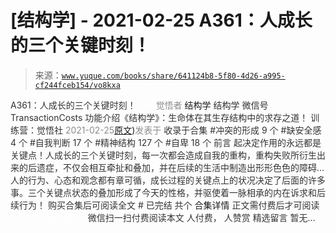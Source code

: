 # [结构学] - 2021-02-25 A361：人成长的三个关键时刻！

> 来源：[`www.yuque.com/books/share/641124b8-5f80-4d26-a995-cf244fceb154/vo8kxa`](https://www.yuque.com/books/share/641124b8-5f80-4d26-a995-cf244fceb154/vo8kxa)

<ne-p id="520f42f3293818f927861ebbd5b15da4_p_0" data-lake-id="520f42f3293818f927861ebbd5b15da4_p_0"><ne-text id="ub869a620" style="color: rgb(51, 51, 51);">A361：人成长的三个关键时刻！</ne-text></ne-p> <ne-p id="318789ff3f9b9a14875f93689d7730b1" data-lake-id="318789ff3f9b9a14875f93689d7730b1"><ne-text id="u7c70d248" ne-fontsize="12" style="color: rgb(255, 255, 255);">原创</ne-text><ne-text id="udbcac4cd" style="color: rgb(140, 140, 140);">觉悟者</ne-text> <ne-text id="ub051a012" ne-fontsize="14">结构学</ne-text></ne-p> <ne-p id="dbdb1ee4fea51c56e39e4adf4270f856" data-lake-id="dbdb1ee4fea51c56e39e4adf4270f856"><ne-text id="u9ace389b" ne-fontsize="14" ne-bold="true" style="color: rgb(51, 51, 51);">结构学</ne-text></ne-p> <ne-p id="73ac8a840047ed650b1566a263b27a41" data-lake-id="73ac8a840047ed650b1566a263b27a41"><ne-text id="ubc396722" ne-fontsize="14" style="color: rgb(51, 51, 51);">微信号</ne-text><ne-text id="u050d3d20" ne-fontsize="14" style="color: rgb(51, 51, 51);">TransactionCosts</ne-text></ne-p> <ne-p id="d094011f5eacaaee7f163f6e76ec347d" data-lake-id="d094011f5eacaaee7f163f6e76ec347d"><ne-text id="uf5d7c575" ne-fontsize="14" style="color: rgb(51, 51, 51);">功能介绍</ne-text><ne-text id="uf49c3c35" ne-fontsize="14" style="color: rgb(51, 51, 51);">《结构学》：生命体在其生存结构中的求存之道！ 训练营：觉悟社</ne-text></ne-p> <ne-p id="54ee1c67db6fbd0ecd21a017c0d5a8f3" data-lake-id="54ee1c67db6fbd0ecd21a017c0d5a8f3"><ne-text id="u8407a55e" style="color: rgb(140, 140, 140);">2021-02-25</ne-text>[<ne-text id="u31335a57" ne-fontsize="14">原文</ne-text>](https://mp.weixin.qq.com/s?__biz=MzIzMDYwOTM0Mg==&mid=2247485321&idx=1&sn=54e54e0b0cf78b3b58fb0bf17a1530fd&chksm=e8b19f58dfc6164e8e99c69f0cd7e900c07daf2313aae9d72766ec6ab6c109bdbecac613508a#rd))<ne-text id="u8760ddc2" ne-fontsize="14" style="color: rgb(140, 140, 140);">发表于</ne-text></ne-p> <ne-p id="50578256b9f1b3ee593ed79896501ffb" data-lake-id="50578256b9f1b3ee593ed79896501ffb"><ne-text id="u947d4ee7" style="color: rgb(51, 51, 51);">收录于合集</ne-text></ne-p> <ne-p id="e273c8948c0869ae491790e449e15d40" data-lake-id="e273c8948c0869ae491790e449e15d40"><ne-text id="u05bebde4" style="color: rgb(51, 51, 51);">#冲突的形成 9 个</ne-text></ne-p> <ne-p id="5c873799ecef5c8717cfdb8aedbdbcf5" data-lake-id="5c873799ecef5c8717cfdb8aedbdbcf5"><ne-text id="u8f682cd7" style="color: rgb(51, 51, 51);">#缺安全感 4 个</ne-text></ne-p> <ne-p id="5a191c23ee2e69273a7d262acf8a7df3" data-lake-id="5a191c23ee2e69273a7d262acf8a7df3"><ne-text id="u3d805838" style="color: rgb(51, 51, 51);">#自我判断 17 个</ne-text></ne-p> <ne-p id="c6c04a783f5c68c06a2abd1d62c0e6a6" data-lake-id="c6c04a783f5c68c06a2abd1d62c0e6a6"><ne-text id="u827b1244" style="color: rgb(51, 51, 51);">#精神结构 127 个</ne-text></ne-p> <ne-p id="82d3c78683df3feabbbf5c03e23d3938" data-lake-id="82d3c78683df3feabbbf5c03e23d3938"><ne-text id="u6d218612" style="color: rgb(51, 51, 51);">#自卑 18 个</ne-text></ne-p> <ne-p id="5d767d0190388bfefa26e4e85ed861c6" data-lake-id="5d767d0190388bfefa26e4e85ed861c6"><ne-text id="ud89bbc6e" style="color: rgb(51, 51, 51);">前言</ne-text></ne-p> <ne-p id="b29306a56c1502f85fa03a8145c5fbca" data-lake-id="b29306a56c1502f85fa03a8145c5fbca"><ne-text id="u4d16897d" style="color: rgb(51, 51, 51);">起决定作用的永远都是关键点！人成长的三个关键时刻，每一次都会造成自我的重构，重构失败所衍生出来的后遗症，不仅会相互牵扯和叠加，并在后续的生活中制造出形形色色的障碍…</ne-text></ne-p> <ne-p id="6a086104c2c8016d363a6345dce95066" data-lake-id="6a086104c2c8016d363a6345dce95066"><ne-text id="ueed0fcc3" style="color: rgb(51, 51, 51);">人的行为、心态和观念都有章可循，成长过程的关键点上的状况决定了后面的许多事。三个关键点状态的叠加形成了今天的性格，并驱使着一脉相承的内在诉求和后续行为！</ne-text></ne-p> <ne-p id="54b15c574b910157690598b0d130275d" data-lake-id="54b15c574b910157690598b0d130275d" ne-alignment="center"><ne-text id="u305469e1" style="color: rgb(51, 51, 51);">购买合集后可阅读全文</ne-text></ne-p> <ne-p id="00bfcc5e1c22a503975c537896e3c06b" data-lake-id="00bfcc5e1c22a503975c537896e3c06b" ne-alignment="center"><ne-text id="u09ca593a" style="color: rgb(51, 51, 51);">#</ne-text></ne-p> <ne-p id="9e93628a1e02bc6a209c2db1883d8d47" data-lake-id="9e93628a1e02bc6a209c2db1883d8d47" ne-alignment="center"><ne-text id="u4e2e8005" style="color: rgb(51, 51, 51);">已完结 共个</ne-text></ne-p> <ne-p id="5842da97a29d3ff5b9e7a9787d08076d" data-lake-id="5842da97a29d3ff5b9e7a9787d08076d" ne-alignment="center"><ne-text id="ua1892bcd" ne-fontsize="16">合集详情</ne-text></ne-p> <ne-p id="f19eca720a469c4bcc2ae1964bb48863" data-lake-id="f19eca720a469c4bcc2ae1964bb48863" ne-alignment="center"><ne-text id="u1dc7aa98" style="color: rgb(51, 51, 51);">正文需付费后才可阅读</ne-text></ne-p> <ne-p id="a7b612855a3b40113deeddf79c7ac1d5" data-lake-id="a7b612855a3b40113deeddf79c7ac1d5" ne-alignment="center"><ne-text id="u5ac37314" style="color: rgb(255, 255, 255);">加载中</ne-text></ne-p> <ne-p id="5dc4accefbd7d9183894d760b76f1691" data-lake-id="5dc4accefbd7d9183894d760b76f1691" ne-alignment="center"><ne-text id="u8389f98f" style="color: rgb(255, 255, 255);"> 微信豆购买</ne-text></ne-p> <ne-p id="7fe74b9a29d590d967aa72c290089e5a" data-lake-id="7fe74b9a29d590d967aa72c290089e5a" ne-alignment="center"><ne-text id="u8f26e548" style="color: rgb(51, 51, 51);">微信扫一扫付费阅读本文</ne-text></ne-p> <ne-p id="099700aee673afbac8c29a43688b7131" data-lake-id="099700aee673afbac8c29a43688b7131" ne-alignment="center"><ne-text id="u36353b84" ne-fontsize="13" style="color: rgb(51, 51, 51);">人付费， 人赞赏</ne-text></ne-p> <ne-h3 id="HOnYB" data-lake-id="HOnYB"><ne-heading-ext><ne-heading-anchor></ne-heading-anchor><ne-heading-fold></ne-heading-fold></ne-heading-ext><ne-heading-content><ne-text id="u3274a09d" ne-fontsize="16" style="color: rgb(51, 51, 51);">精选留言</ne-text></ne-heading-content></ne-h3> <ne-p id="59459d8ee354eefa10d8d4db7765e9b6" data-lake-id="59459d8ee354eefa10d8d4db7765e9b6"><ne-text id="u3699bb04" style="color: rgb(51, 51, 51);">暂无...</ne-text></ne-p>